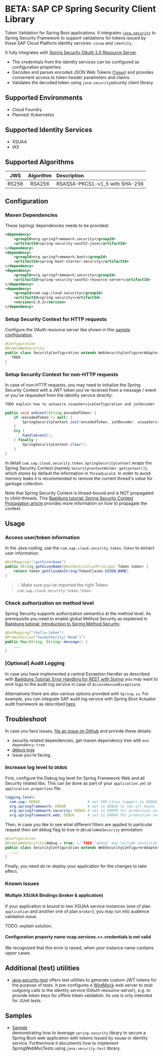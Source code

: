 # BETA: SAP CP Spring Security Client Library

Token Validation for Spring Boot applications. It integrates [```java-security```](java-security) to Spring Security Framework to support validations for tokens issued by these SAP Cloud Platform identity services: `xsuaa` and `identity`.

It fully integrates with [Spring Security OAuth 2.0 Resource Server](https://docs.spring.io/spring-security/site/docs/current/reference/html5/#oauth2resourceserver).
- The credentials from the identity services can be configured as configuration properties.
- Decodes and parses encoded JSON Web Tokens ([`Token`](/java-api/src/main/java/com/sap/cloud/security/token/Token.java)) and provides convenient access to token header parameters and claims.
- Validates the decoded token using ``java-security``security client library.

## Supported Environments
- Cloud Foundry
- Planned: Kubernetes

## Supported Identity Services
- XSUAA
- IAS

## Supported Algorithms

| JWS | Algorithm | Description |
| :-------------: | :-------------: | :----- |
| RS256 | RSA256 | RSASSA-PKCS1-v1_5 with SHA-256 |


## Configuration

### Maven Dependencies
These (spring) dependencies needs to be provided:
```xml
<dependency>
    <groupId>org.springframework.security</groupId>
    <artifactId>spring-security-oauth2-jose</artifactId>
</dependency>
<dependency>
    <groupId>org.springframework.boot</groupId>
    <artifactId>spring-boot-starter-security</artifactId>
</dependency>
<dependency>
    <groupId>org.springframework.security</groupId>
    <artifactId>spring-security-oauth2-resource-server</artifactId>
</dependency>
<dependency>
    <groupId>com.sap.cloud.security</groupId>
    <artifactId>spring-security</artifactId>
    <version>2.8.2</version>
</dependency>
```

### Setup Security Context for HTTP requests
Configure the OAuth resource server 
like shown in this [sample configuration](/samples/spring-security-hybrid-usage/src/main/java/sample/spring/security/SecurityConfiguration.java).

```java
@Configuration
@EnableWebSecurity
public class SecurityConfiguration extends WebSecurityConfigurerAdapter {
   TODO  
}
```

### Setup Security Context for non-HTTP requests
In case of non-HTTP requests, you may need to initialize the Spring Security Context with a JWT token you've received from a message / event or you've requested from the identity service directly:

```java
TODO explain how to autowire xsuaaServiceConfiguration and jwtDecoder

public void onEvent(String encodedToken) {
    if (encodedToken != null) {
        SpringSecurityContext.init(encodedToken, jwtDecoder, xsuaaServiceConfiguration.getAppId());
    }
    try {
        handleEvent();
    } finally {
        SpringSecurityContext.clear();
    }
}
```
In detail `com.sap.cloud.security.token.SpringSecurityContext` wraps the Spring Security Context (namely `SecurityContextHolder.getContext()`), which stores by default the information in `ThreadLocal`s. In order to avoid memory leaks it is recommended to remove the current thread's value for garbage collection.

Note that Spring Security Context is thread-bound and is NOT propagated to child-threads. This [Baeldung tutorial: Spring Security Context Propagation article](https://www.baeldung.com/spring-security-async-principal-propagation) provides more information on how to propagate the context.

## Usage

### Access user/token information
In the Java coding, use the `com.sap.cloud.security.token.Token` to extract user information:

```java
@GetMapping("/getGivenName")
public String getGivenName(@AuthenticationPrincipal Token token) {
    return token.getClaimAsString(TokenClaims.GIVEN_NAME)
}
```

> :bulb: Make sure you've imported the right Token: `com.sap.cloud.security.token.Token`.


### Check authorization on method level
Spring Security supports authorization semantics at the method level. As prerequisite you need to enable global Method Security as explained in [Baeldung tutorial: Introduction to Spring Method Security](https://www.baeldung.com/spring-security-method-security).

```java
@GetMapping("/hello-token")
@PreAuthorize("hasAuthority('Read')")
public Map<String, String> message() {
    ...
}
```

### [Optional] Audit Logging
In case you have implemented a central Exception Handler as described with [Baeldung Tutorial: Error Handling for REST with Spring](https://www.baeldung.com/exception-handling-for-rest-with-spring) you may want to emit logs to the audit log service in case of `AccessDeniedException`s.

Alternatively there are also various options provided with `Spring.io`. For example, you can integrate SAP audit log service with Spring Boot Actuator audit framework as described [here](https://docs.spring.io/spring-boot/docs/current/reference/html/production-ready-features.html#production-ready-auditing).


## Troubleshoot

In case you face issues, [file an issue on Github](https://github.com/SAP/cloud-security-xsuaa-integration/issues/new)
and provide these details:
- security related dependencies, get maven dependency tree with `mvn dependency:tree`
- [debug logs](#increase-log-level-to-debug)
- issue you’re facing.

### Increase log level to `DEBUG`

First, configure the Debug log level for Spring Framework Web and all Security related libs. This can be done as part of your `application.yml` or `application.properties` file.

```yaml
logging.level:
  com.sap: DEBUG                      # set SAP-class loggers to DEBUG. Set to ERROR for production setups.
  org.springframework: ERROR          # set to DEBUG to see all beans loaded and auto-config conditions met.
  org.springframework.security: DEBUG # set to ERROR for production setups. 
  org.springframework.web: DEBUG      # set to ERROR for production setups.
```

Then, in case you like to see what different filters are applied to particular request then set debug flag to true in `@EnableWebSecurity` annotation:
```java
@Configuration
@EnableWebSecurity(debug = true) // TODO "debug" may include sensitive information. Do not use in a production system!
public class SecurityConfiguration extends WebSecurityConfigurerAdapter {
   ...
}
```

Finally, you need do re-deploy your application for the changes to take effect.

### Known issues

#### Multiple XSUAA Bindings (broker & application)  
If your application is bound to two XSUAA service instances (one of plan `application` and another one of plan `broker`), 
you may run into audience validation issue.

TODO: explain solution.

#### Configuration property name vcap.services.<<xsuaa instance name>>.credentials is not valid
We recognized that this error is raised, when your instance name contains upper cases.

## Additional (test) utilities
- [java-security-test](./java-security-test) offers test utilities to generate custom JWT tokens for the purpose of tests. It pre-configures a [WireMock](http://wiremock.org/docs/getting-started/) web server to stub outgoing calls to the identity service (OAuth resource-server), e.g. to provide token keys for offline token validation. Its use is only intended for JUnit tests.

## Samples
- [Sample](/samples/spring-security-hybrid-usage)    
demonstrating how to leverage ``spring-security`` library to secure a Spring Boot web application with tokens issued by xsuaa or identity service. Furthermore it documents how to implement SpringWebMvcTests using `java-security-test` library.


